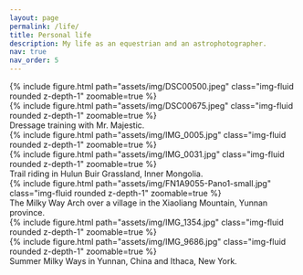 ```yaml
---
layout: page
permalink: /life/
title: Personal life
description: My life as an equestrian and an astrophotographer. 
nav: true
nav_order: 5
---
```

<div class="row mt-3">
    <div class="col-sm mt-3 mt-md-0">
        {% include figure.html path="assets/img/DSC00500.jpeg" class="img-fluid rounded z-depth-1" zoomable=true %}
    </div>
    <div class="col-sm mt-3 mt-md-0">
        {% include figure.html path="assets/img/DSC00675.jpeg" class="img-fluid rounded z-depth-1" zoomable=true %}
    </div>
</div>
<div class="caption">
    Dressage training with Mr. Majestic.
</div>

<div class="row mt-3">
    <div class="col-sm mt-3 mt-md-0">
        {% include figure.html path="assets/img/IMG_0005.jpg" class="img-fluid rounded z-depth-1" zoomable=true %}
    </div>
    <div class="col-sm mt-3 mt-md-0">
        {% include figure.html path="assets/img/IMG_0031.jpg" class="img-fluid rounded z-depth-1" zoomable=true %}
    </div>
</div>
<div class="caption">
    Trail riding in Hulun Buir Grassland, Inner Mongolia.
</div> 


<div class="row mt-3">
    <div class="col-sm mt-3 mt-md-0">
        {% include figure.html path="assets/img/FN1A9055-Pano1-small.jpg" class="img-fluid rounded z-depth-1" zoomable=true %}
    </div>
</div>
<div class="caption">
    The Milky Way Arch over a village in the Xiaoliang Mountain, Yunnan province.
</div>

<div class="row mt-3">
    <div class="col-sm mt-3 mt-md-0">
        {% include figure.html path="assets/img/IMG_1354.jpg" class="img-fluid rounded z-depth-1" zoomable=true %}
    </div>
    <div class="col-sm mt-3 mt-md-0">
        {% include figure.html path="assets/img/IMG_9686.jpg" class="img-fluid rounded z-depth-1" zoomable=true %}
    </div>
</div>
<div class="caption">
    Summer Milky Ways in Yunnan, China and Ithaca, New York.
</div>

